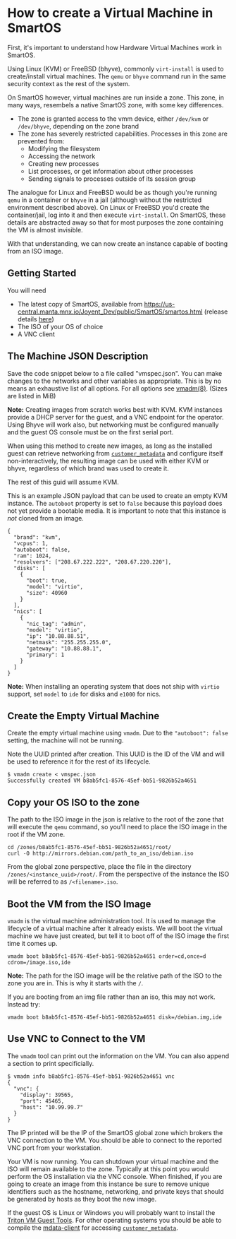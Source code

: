 # How to create a Virtual Machine in SmartOS

First, it's important to understand how Hardware Virtual Machines work in
SmartOS.

Using Linux (KVM) or FreeBSD (bhyve), commonly `virt-install` is used to
create/install virtual machines. The `qemu` or `bhyve` command run in the same
security context as the rest of the system.

On SmartOS however, virtual machines are run inside a zone. This zone, in many
ways, resembels a native SmartOS zone, with some key differences.

* The zone is granted access to the vmm device, either `/dev/kvm` or
  `/dev/bhyve`, depending on the zone brand
* The zone has severely restricted capabilities. Processes in this zone are
  prevented from:
    * Modifying the filesystem
    * Accessing the network
    * Creating new processes
    * List processes, or get information about other processes
    * Sending signals to processes outside of its session group

The analogue for Linux and FreeBSD would be as though you're running `qemu`
in a container or `bhyve` in a jail (although without the restricted
environment described above). On Linux or FreeBSD you'd create the
container/jail, log into it and then execute `virt-install`. On SmartOS, these
details are abstracted away so that for most purposes the zone containing the
VM is almost invisible.

With that understanding, we can now create an instance capable of booting
from an ISO image.

## Getting Started

You will need

* The latest copy of SmartOS, available from
  <https://us-central.manta.mnx.io/Joyent_Dev/public/SmartOS/smartos.html>
  (release details [here](download-smartos.md))
* The ISO of your OS of choice
* A VNC client

## The Machine JSON Description

Save the code snippet below to a file called "vmspec.json". You can make
changes to the networks and other variables as appropriate. This is by
no means an exhaustive list of all options. For all options see
[vmadm(8)](https://smartos.org/man/8/vmadm). (Sizes are listed in MiB)

**Note:** Creating images from scratch works best with KVM. KVM instances
provide a DHCP server for the guest, and a VNC endpoint for the operator.
Using Bhyve will work also, but networking must be configured manually and
the guest OS console must be on the first serial port.

When using this method to create new images, as long as the installed guest
can retrieve networking from [`customer_metadata`][mdata] and configure itself
non-interactively, the resulting image can be used with either KVM or bhyve,
regardless of which brand was used to create it.

The rest of this guid will assume KVM.

[mdata]: customer_metadata.md

This is an example JSON payload that can be used to create an empty KVM
instance. The `autoboot` property is set to `false` because this payload
does not yet provide a bootable media. It is important to note that this
instance is *not* cloned from an image.

    {
      "brand": "kvm",
      "vcpus": 1,
      "autoboot": false,
      "ram": 1024,
      "resolvers": ["208.67.222.222", "208.67.220.220"],
      "disks": [
        {
          "boot": true,
          "model": "virtio",
          "size": 40960
        }
      ],
      "nics": [
        {
          "nic_tag": "admin",
          "model": "virtio",
          "ip": "10.88.88.51",
          "netmask": "255.255.255.0",
          "gateway": "10.88.88.1",
          "primary": 1
        }
      ]
    }

**Note:** When installing an operating system that does not ship with `virtio`
support, set `model` to `ide` for disks and `e1000` for nics.

## Create the Empty Virtual Machine

Create the empty virtual machine using `vmadm`. Due to the `"autoboot": false`
setting, the machine will not be running.

Note the UUID printed after creation. This UUID is the ID of the VM and will
be used to reference it for the rest of its lifecycle.

    $ vmadm create < vmspec.json
    Successfully created VM b8ab5fc1-8576-45ef-bb51-9826b52a4651

## Copy your OS ISO to the zone

The path to the ISO image in the json is relative to the root of the zone that
will execute the `qemu` command, so you'll need to place the ISO image in the
root if the VM zone.

    cd /zones/b8ab5fc1-8576-45ef-bb51-9826b52a4651/root/
    curl -O http://mirrors.debian.com/path_to_an_iso/debian.iso

From the global zone perspective, place the file in the directory
`/zones/<instance_uuid>/root/`. From the perspective of the instance the ISO
will be referred to as `/<filename>.iso`.

## Boot the VM from the ISO Image

`vmadm` is the virtual machine administration tool. It is used to manage
the lifecycle of a virtual machine after it already exists. We will boot
the virtual machine we have just created, but tell it to boot off of the
ISO image the first time it comes up.

    vmadm boot b8ab5fc1-8576-45ef-bb51-9826b52a4651 order=cd,once=d cdrom=/image.iso,ide

**Note:** The path for the ISO image will be the relative path of the ISO to
the zone you are in. This is why it starts with the `/`.

If you are booting from an img file rather than an iso, this may not work.  
Instead try:

    vmadm boot b8ab5fc1-8576-45ef-bb51-9826b52a4651 disk=/debian.img,ide

## Use VNC to Connect to the VM

The `vmadm` tool can print out the information on the VM. You can also
append a section to print specificially.

    $ vmadm info b8ab5fc1-8576-45ef-bb51-9826b52a4651 vnc
    {
      "vnc": {
        "display": 39565,
        "port": 45465,
        "host": "10.99.99.7"
      }
    }

The IP printed will be the IP of the SmartOS global zone which brokers the
VNC connection to the VM. You should be able to connect to the reported VNC
port from your workstation.

Your VM is now running. You can shutdown your virtual machine and the ISO
will remain available to the zone. Typically at this point you would perform
the OS installation via the VNC console. When finished, if you are going to
create an image from this instance be sure to remove unique identifiers
such as the hostname, networking, and private keys that should be generated
by hosts as they boot the new image.

If the guest OS is Linux or Windows you will probably want to install the
[Triton VM Guest Tools][vm-tools]. For other operating systems you should be
able to compile the [mdata-client][md-client] for accessing
[`customer_metadata`][mdata].

[vm-tools]: https://github.com/TritonDataCenter/sdc-vmtools
[md-client]: https://github.com/TritonDataCenter/mdata-client

